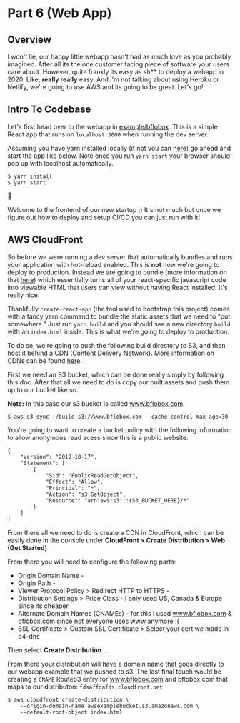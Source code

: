 # Part 6 (Web App)

## Overview

I won't lie, our happy little webapp hasn't had as much love as you probably imagined. After all its the one customer facing piece of software your users care about. However, quite frankly its easy as sh** to deploy a webapp in 2020. Like, **really really** easy. And I'm not talking about using Heroku or Netlify, we're going to use AWS and its going to be great. Let's go!

## Intro To Codebase

Let's first head over to the webapp in [example/bflobox](../example/bflobox). This is a simple React app that runs on `localhost:3000` when running the dev server.

Assuming you have yarn installed locally (if not you can [here](https://classic.yarnpkg.com/en/docs/install/#mac-stable)) go ahead and start the app like below. Note once you run `yarn start` your browser should pop up with localhost automatically. 

```
$ yarn install
$ yarn start
```

:tada:

Welcome to the frontend of our new startup ;) It's not much but once we figure out how to deploy and setup CI/CD you can just run with it!

## AWS CloudFront

So before we were running a dev server that automatically bundles and runs your application with hot-reload enabled. This is **not** how we're going to deploy to production. Instead we are going to bundle (more information on that [here](https://reactjs.org/docs/code-splitting.html)) which essentially turns all of your react-specific javascript code into viewable HTML that users can view without having React installed. It's really nice.

Thankfully `create-react-app` (the tool used to bootstrap this project) comes with a fancy yarn command to bundle the static assets that we need to "put somewhere." Just run `yarn build` and you should see a new directory `build` with an `index.html` inside. This is what we're going to deploy to production.

To do so, we're going to push the following build directory to S3, and then host it behind a CDN (Content Delivery Network). More information on CDNs can be found [here](https://www.cloudflare.com/learning/cdn/what-is-a-cdn/).

First we need an S3 bucket, which can be done really simply by following this doc. After that all we need to do is copy our built assets and push them up to our bucket like so. 

**Note:** In this case our s3 bucket is called www.bflobox.com.

```
$ aws s3 sync ./build s3://www.bflobox.com --cache-control max-age=30
```

You're going to want to create a bucket policy with the following information to allow anonymous read acess since this is a public website:

```
{
    "Version": "2012-10-17",
    "Statement": [
        {
            "Sid": "PublicReadGetObject",
            "Effect": "Allow",
            "Principal": "*",
            "Action": "s3:GetObject",
            "Resource": "arn:aws:s3:::{S3_BUCKET_HERE}/*"
        }
    ]
}
```

From there all we need to do is create a CDN in CloudFront, which can be easily done in the console under **CloudFront > Create Distribution > Web (Get Started)**

From there you will need to configure the following parts:

* Origin Domain Name - 
* Origin Path - 
* Viewer Protocol Policy > Redirect HTTP to HTTPS -
* Distribution Settings > Price Class - I only used US, Canada & Europe since its cheaper
* Alternate Domain Names (CNAMEs) - for this I used www.bflobox.com & bflobox.com since not everyone uses www anymore :(
* SSL Certificate > Custom SSL Certificate > Select your cert we made in p4-dns

Then select **Create Distribution** ... 

From there your distribution will have a domain name that goes directly to our webapp example that we pushed to s3. The last final touch would be creating a `CNAME` Route53 entry for www.bflobox.com and bflobox.com that maps to our distributon: `fdsaffdafds.cloudfront.net`



```
$ aws cloudfront create-distribution \
    --origin-domain-name awsexamplebucket.s3.amazonaws.com \
    --default-root-object index.html
```
